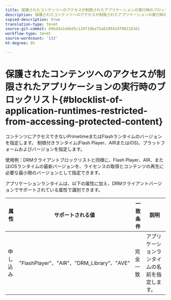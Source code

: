 ```yaml
---
title: 保護されたコンテンツへのアクセスが制限されたアプリケーションの実行時のブロックリスト
description: 保護されたコンテンツへのアクセスが制限されたアプリケーションの実行時のブロックリスト
copied-description: true
translation-type: tm+mt
source-git-commit: 89bdda1d4bd5c126f19ba75a819942df901183d1
workflow-type: tm+mt
source-wordcount: '133'
ht-degree: 0%

---
```



# 保護されたコンテンツへのアクセスが制限されたアプリケーションの実行時のブロックリスト{#blocklist-of-application-runtimes-restricted-from-accessing-protected-content}

コンテンツにアクセスできないPrimetimeまたはFlashランタイムのバージョンを指定します。 制限付きランタイム(Flash Player、AIRまたはiOS)、プラットフォームおよびバージョンを指定します。

使用例：DRMクライアントブロックリストと同様に、Flash Player、AIR、またはiOSランタイムの最新バージョンを、ライセンスの取得とコンテンツの再生に必要な最小限のバージョンとして指定できます。

アプリケーションランタイムは、以下の属性に加え、DRMクライアントバージョンでサポートされている属性で識別できます。

| **属性** | **サポートされる値** | **一致条件** | **説明** |
|---|---|---|---|
| 申し込み | &quot;FlashPlayer&quot;、&quot;AIR&quot;、&quot;DRM_Library&quot;、&quot;AVE&quot; | 完全一致 | アプリケーションランタイムの名前を指定します。 |
